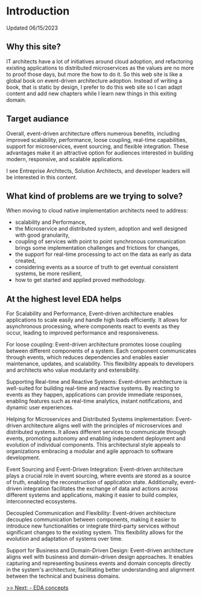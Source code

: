 # Introduction

Updated 06/15/2023

## Why this site?

IT architects have a lot of initiatives around cloud adoption, and refactoring existing applications to distributed microservices as the values are no more to proof those days, but more the how to do it. So this web site is like a global book on event-driven architecture adoption. Instead of writing a book, that is static by design, I prefer to do this web site so I can adapt content and add new chapters while I learn new things in this exiting domain.

## Target audiance

Overall, event-driven architecture offers numerous benefits, including improved scalability, performance, loose coupling, real-time capabilities, support for microservices, event sourcing, and flexible integration. These advantages make it an attractive option for audiences interested in building modern, responsive, and scalable applications.

I see Entreprise Architects, Solution Architects, and developer leaders will be interested in this content.

## What kind of problems are we trying to solve?

When moving to cloud native implementation architects need to address:

* scalability and Performance,
* the Microservice and distributed system, adoption and well designed with good granularity,
* coupling of services with point to point synchronous communication brings some implementation challenges and frictions for changes,
* the support for real-time processing to act on the data as early as data created, 
* considering events as a source of truth to get eventual consistent systems, be more resilient, 
* how to get started and applied proved methodology.

## At the highest level EDA helps

For Scalability and Performance, Event-driven architecture enables applications to scale easily and handle high loads efficiently. It allows for asynchronous processing, where components react to events as they occur, leading to improved performance and responsiveness.

For loose coupling: Event-driven architecture promotes loose coupling between different components of a system. Each component communicates through events, which reduces dependencies and enables easier maintenance, updates, and scalability. This flexibility appeals to developers and architects who value modularity and extensibility.

Supporting Real-time and Reactive Systems: Event-driven architecture is well-suited for building real-time and reactive systems. By reacting to events as they happen, applications can provide immediate responses, enabling features such as real-time analytics, instant notifications, and dynamic user experiences.

Helping for Microservices and Distributed Systems implementation: Event-driven architecture aligns well with the principles of microservices and distributed systems. It allows different services to communicate through events, promoting autonomy and enabling independent deployment and evolution of individual components. This architectural style appeals to organizations embracing a modular and agile approach to software development.

Event Sourcing and Event-Driven Integration: Event-driven architecture plays a crucial role in event sourcing, where events are stored as a source of truth, enabling the reconstruction of application state. Additionally, event-driven integration facilitates the exchange of data and actions across different systems and applications, making it easier to build complex, interconnected ecosystems.

Decoupled Communication and Flexibility: Event-driven architecture decouples communication between components, making it easier to introduce new functionalities or integrate third-party services without significant changes to the existing system. This flexibility allows for the evolution and adaptation of systems over time.

Support for Business and Domain-Driven Design: Event-driven architecture aligns well with business and domain-driven design approaches. It enables capturing and representing business events and domain concepts directly in the system's architecture, facilitating better understanding and alignment between the technical and business domains.

[>> Next: - EDA concepts](./eda.md)